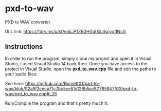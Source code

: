 # pxd-to-wav
PXD to WAV converter

DLL link: https://1drv.ms/u/s!Aoi5JP1ZB3HGqlXjlJIsoyoflNcG


## Instructions

In order to run the program, simply clone my project and open it in Visual Studio, I used Visual Studio 14 back then. Once you have access to the project in Visual Studio, open the **pxd_to_wav.cpp** file and edit the paths to your audio files:

_See here:_
https://github.com/Burnett01/pxd-to-wav/blob/92a9f2ceca71c7bc5ce51c128b5ac87785947f03/pxd-to-wav/pxd_to_wav.cpp#L28

Run/Compile the program and that's pretty much it.
